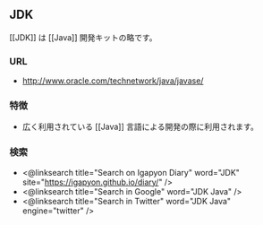 ## JDK

[[JDK]] は [[Java]] 開発キットの略です。

### URL

* http://www.oracle.com/technetwork/java/javase/

### 特徴

* 広く利用されている [[Java]] 言語による開発の際に利用されます。

### 検索

* <@linksearch title="Search on Igapyon Diary" word="JDK" site="https://igapyon.github.io/diary/" />
* <@linksearch title="Search in Google" word="JDK Java" />
* <@linksearch title="Search in Twitter" word="JDK Java" engine="twitter" />

